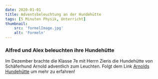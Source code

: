 ```yaml
---
date: 2020-01-01
title: Adventsbeleuchtung an der Hundehütte
tags: [5 Minuten Physik, Unterricht]
thumbnail: 
    src: 'formelImage.jpg'
    alt: 'Formeln'
---
```


### Alfred und Alex beleuchten ihre Hundehütte
 Im Dezember brachte die Klasse 7e mit Herrn Zieris die Hundehütte
  von Schäferhund Arnold adventlich zum Leuchten. Folgt dem Link 
[Arnolds Hundehütte](/documents/physik/00_paphy_1212.pdf) um mehr zu erfahren!